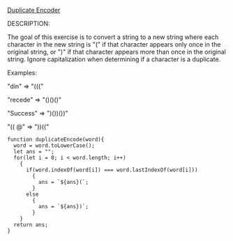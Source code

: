 [Duplicate Encoder](https://www.codewars.com/kata/54b42f9314d9229fd6000d9c)


DESCRIPTION:

The goal of this exercise is to convert a string to a new string where each character in the new string is "(" if that character appears only once in the original string, or ")" if that character appears more than once in the original string. Ignore capitalization when determining if a character is a duplicate.


Examples:

"din"      =>  "((("

"recede"   =>  "()()()"

"Success"  =>  ")())())"

"(( @"     =>  "))((" 

```
function duplicateEncode(word){
  word = word.toLowerCase();
  let ans = "";
  for(let i = 0; i < word.length; i++)
    {
      if(word.indexOf(word[i]) === word.lastIndexOf(word[i]))
        {
          ans = `${ans}(`;
        }
      else
        {
          ans = `${ans})`;
        }
    }
  return ans;
}
```
